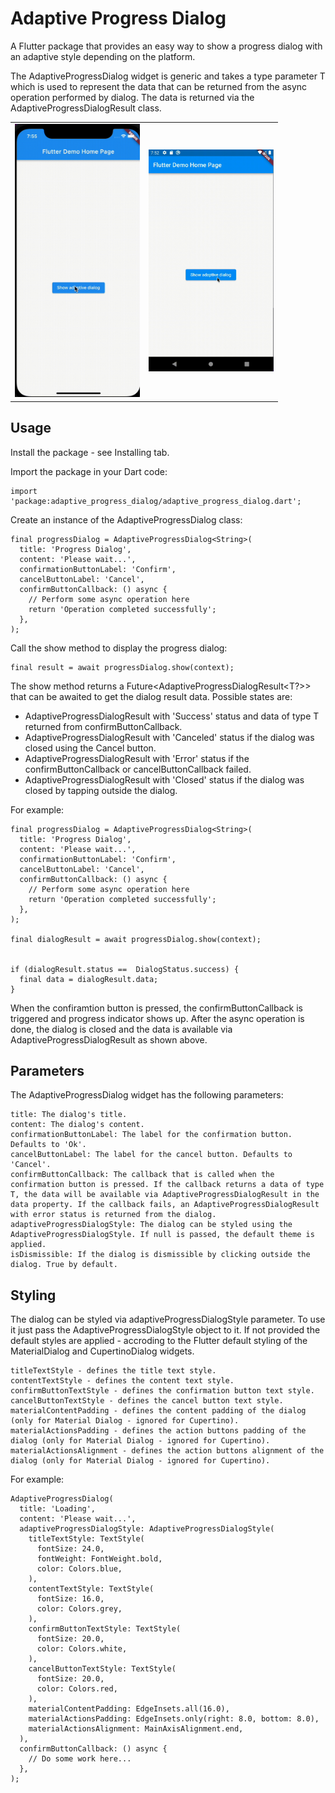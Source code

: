 # Adaptive Progress Dialog

A Flutter package that provides an easy way to show a progress dialog with an adaptive style depending on the platform.

The AdaptiveProgressDialog widget is generic and takes a type parameter T which is used to represent the data that can be returned from the async operation performed by dialog. The data is returned via the AdaptiveProgressDialogResult class.

<table>
  <tr>
    <td><img src="https://github.com/krzychudz/adaptive-progress-dialog/raw/main/resources/ios.gif" alt="The example app running in iOS" width="200"></td>
    <td><img src="https://github.com/krzychudz/adaptive-progress-dialog/raw/main/resources/android.gif" alt="The example app running in Android" width="200"></td>
  </tr>
</table>

## Usage
Install the package - see Installing tab.

Import the package in your Dart code:

```
import 'package:adaptive_progress_dialog/adaptive_progress_dialog.dart';
```

Create an instance of the AdaptiveProgressDialog class:

```
final progressDialog = AdaptiveProgressDialog<String>(
  title: 'Progress Dialog',
  content: 'Please wait...',
  confirmationButtonLabel: 'Confirm',
  cancelButtonLabel: 'Cancel',
  confirmButtonCallback: () async {
    // Perform some async operation here
    return 'Operation completed successfully';
  },
);
```
Call the show method to display the progress dialog:

```
final result = await progressDialog.show(context);
```

The show method returns a Future<AdaptiveProgressDialogResult<T?>> that can be awaited to get the dialog result data. Possible states are:

+ AdaptiveProgressDialogResult with 'Success' status and data of type T returned from confirmButtonCallback.
+ AdaptiveProgressDialogResult with 'Canceled' status if the dialog was closed using the Cancel button.
+ AdaptiveProgressDialogResult with 'Error' status if the confirmButtonCallback or cancelButtonCallback failed.
+ AdaptiveProgressDialogResult with 'Closed' status if the dialog was closed by tapping outside the dialog.

For example:

```
final progressDialog = AdaptiveProgressDialog<String>(
  title: 'Progress Dialog',
  content: 'Please wait...',
  confirmationButtonLabel: 'Confirm',
  cancelButtonLabel: 'Cancel',
  confirmButtonCallback: () async {
    // Perform some async operation here
    return 'Operation completed successfully';
  },
);

final dialogResult = await progressDialog.show(context);


if (dialogResult.status ==  DialogStatus.success) {
  final data = dialogResult.data;
}
```

When the confiramtion button is pressed, the confirmButtonCallback is triggered and progress indicator shows up. 
After the async operation is done, the dialog is closed and the data is available via AdaptiveProgressDialogResult as shown above.

## Parameters
The AdaptiveProgressDialog widget has the following parameters:

```
title: The dialog's title.
content: The dialog's content.
confirmationButtonLabel: The label for the confirmation button. Defaults to 'Ok'.
cancelButtonLabel: The label for the cancel button. Defaults to 'Cancel'.
confirmButtonCallback: The callback that is called when the confirmation button is pressed. If the callback returns a data of type T, the data will be available via AdaptiveProgressDialogResult in the data property. If the callback fails, an AdaptiveProgressDialogResult with error status is returned from the dialog. adaptiveProgressDialogStyle: The dialog can be styled using the AdaptiveProgressDialogStyle. If null is passed, the default theme is applied.
isDismissible: If the dialog is dismissible by clicking outside the dialog. True by default.
```

## Styling
The dialog can be styled via adaptiveProgressDialogStyle parameter. To use it just pass the AdaptiveProgressDialogStyle object to it.
If not provided the default styles are applied - accroding to the Flutter default styling of the MaterialDialog and CupertinoDialog widgets.

```
titleTextStyle - defines the title text style.
contentTextStyle - defines the content text style.
confirmButtonTextStyle - defines the confirmation button text style.
cancelButtonTextStyle - defines the cancel button text style.
materialContentPadding - defines the content padding of the dialog (only for Material Dialog - ignored for Cupertino).
materialActionsPadding - defines the action buttons padding of the dialog (only for Material Dialog - ignored for Cupertino).
materialActionsAlignment - defines the action buttons alignment of the dialog (only for Material Dialog - ignored for Cupertino).
```
For example:

```
AdaptiveProgressDialog(
  title: 'Loading',
  content: 'Please wait...',
  adaptiveProgressDialogStyle: AdaptiveProgressDialogStyle(
    titleTextStyle: TextStyle(
      fontSize: 24.0,
      fontWeight: FontWeight.bold,
      color: Colors.blue,
    ),
    contentTextStyle: TextStyle(
      fontSize: 16.0,
      color: Colors.grey,
    ),
    confirmButtonTextStyle: TextStyle(
      fontSize: 20.0,
      color: Colors.white,
    ),
    cancelButtonTextStyle: TextStyle(
      fontSize: 20.0,
      color: Colors.red,
    ),
    materialContentPadding: EdgeInsets.all(16.0),
    materialActionsPadding: EdgeInsets.only(right: 8.0, bottom: 8.0),
    materialActionsAlignment: MainAxisAlignment.end,
  ),
  confirmButtonCallback: () async {
    // Do some work here...
  },
);
```
